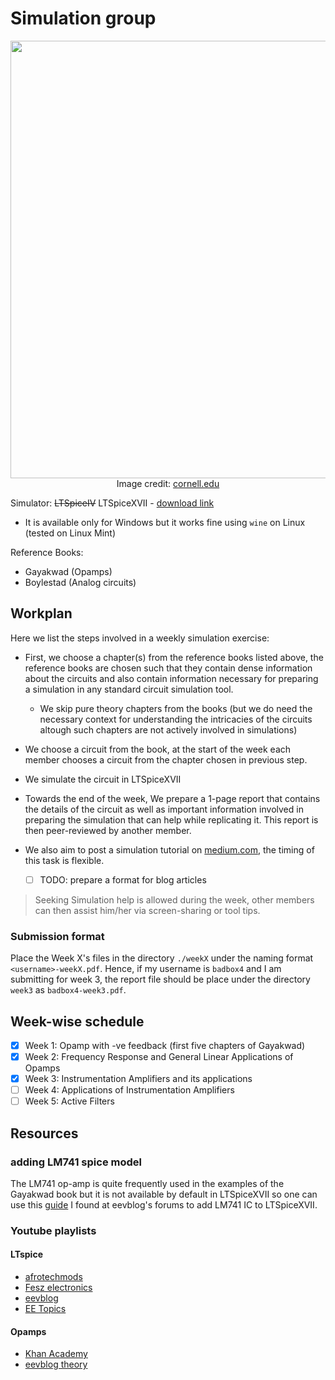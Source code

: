 # Simulation group

<p align="center">
  <img src="https://user-images.githubusercontent.com/22986666/129444178-6587decc-9d6e-4308-90fb-eaca528513e1.png" width="700px">
   <br>
  Image credit: <a href="https://people.ece.cornell.edu/land/courses/ece1810/LTspice/">cornell.edu</a>
</p>

Simulator: ~~LTSpiceIV~~ LTSpiceXVII - [download link](https://ltspice.analog.com/software/LTspiceXVII.exe)
   * It is available only for Windows but it works fine using `wine` on Linux (tested on Linux Mint)

Reference Books:
   * Gayakwad (Opamps)
   * Boylestad (Analog circuits)

## Workplan

Here we list the steps involved in a weekly simulation exercise:

* First, we choose a chapter(s) from the reference books listed above, the reference books are chosen such that they contain dense information about the circuits and also contain information necessary for preparing a simulation in any standard circuit simulation tool.
    * We skip pure theory chapters from the books (but we do need the necessary context for understanding the intricacies of the circuits altough such chapters are not actively involved in simulations)
* We choose a circuit from the book, at the start of the week each member chooses a circuit from the chapter chosen in previous step.
* We simulate the circuit in LTSpiceXVII
* Towards the end of the week, We prepare a 1-page report that contains the details of the circuit as well as important information involved in preparing the simulation that can help while replicating it. This report is then peer-reviewed by another member.

* We also aim to post a simulation tutorial on [medium.com](https://medium.com), the timing of this task is flexible.
    * [ ] TODO: prepare a format for blog articles

> Seeking Simulation help is allowed during the week, other members can then assist him/her via screen-sharing or tool tips.

### Submission format

Place the Week X's files in the directory `./weekX` under the naming format `<username>-weekX.pdf`. Hence, if my username is `badbox4` and I am submitting for week 3, the report file should be place under the directory `week3` as `badbox4-week3.pdf`.

## Week-wise schedule

* [x] Week 1: Opamp with -ve feedback (first five chapters of Gayakwad)
* [x] Week 2: Frequency Response and General Linear Applications of Opamps
* [x] Week 3: Instrumentation Amplifiers and its applications
* [ ] Week 4: Applications of Instrumentation Amplifiers 
* [ ] Week 5: Active Filters

## Resources

### adding LM741 spice model

The LM741 op-amp is quite frequently used in the examples of the Gayakwad book but it is not available by default in LTSpiceXVII so one can use this [guide](./add_LM741_LTspice.pdf) I found at eevblog's forums to add LM741 IC to LTSpiceXVII.

### Youtube playlists

#### LTspice

* [afrotechmods](https://www.youtube.com/playlist?list=PLB83D613334919AE6)
* [Fesz electronics](https://www.youtube.com/playlist?list=PLT84nve2j1g_wgGcm0Bv3K4RSl2Jdjsey)
* [eevblog](https://www.youtube.com/watch?v=FEGT5dUpdrc)
* [EE Topics](https://www.youtube.com/playlist?list=PL2w-HgusdsYMvIUsGTQJBV2i25r740uJx)

#### Opamps

* [Khan Academy](https://www.youtube.com/playlist?list=PLzUN9-WgjT3PcvDFD5cI9COE9E53CrcgA)
* [eevblog theory](https://www.youtube.com/watch?v=7FYHt5XviKc&list=PLvOlSehNtuHu2FviAaZaiyXwN41G4b1Lf)
